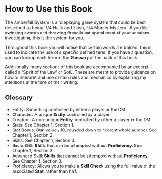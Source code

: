 # How to Use this Book

The Amberfall System is a roleplaying game system that could be best described as being '1/4 Hack and Slash, 3/4 Murder Mystery'. If you like swinging swords and throwing fireballs but spend most of your sessions investigating, this is the system for you.

Throughout this book you will notice that certain words are bolded, this is used to indicate the use of a specific defined term. If you have a question, you can lookup each term in the **Glossary** at the back of this book.

Additionally, many sections of this book are accompanied by an excerpt called a 'Spirit of the Law' or SotL. These are meant to provide guidance on how to interpret and use certain rules and mechanics by explaining my intentions at the time of their writing.

## Glossary

- Entity: Something controlled by either a player or the DM.
- Character: A unique **Entity** controlled by a player.
- Creature: A non-unique **Entity** controlled by either a player or the DM.
- Stats: See Chapter 1, Section 1.
- Stat Bonus: **Stat** value / 10, rounded down to nearest whole number. See Chapter 1, Section 2.
- Skills: See Chapter 1, Section 3.
- Basic Skill: **Skills** that can be attempted without **Proficiency**. See Chapter 1, Section 3.
- Advanced Skill: **Skills** that cannot be attempted without **Proficiency**. See Chapter 1, Section 3.
- Proficiency: Allows you to make a **Skill Check** using the full value of the associated **Stat**, rather than half.
